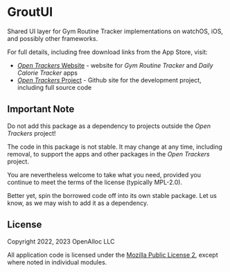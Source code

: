 # GroutUI

Shared UI layer for Gym Routine Tracker implementations on watchOS, iOS, and possibly other frameworks.

For full details, including free download links from the App Store, visit:

* [_Open Trackers_ Website](https://open-trackers.github.io) - website for _Gym Routine Tracker_ and _Daily Calorie Tracker_ apps
* [_Open Trackers_ Project](https://github.com/open-trackers) - Github site for the development project, including full source code

## Important Note

Do not add this package as a dependency to projects outside the _Open Trackers_ project!

The code in this package is not stable. It may change at any time, including removal, to support the apps and other packages in the _Open Trackers_ project.

You are nevertheless welcome to take what you need, provided you continue to meet the terms of the license (typically MPL-2.0). 

Better yet, spin the borrowed code off into its own stable package. Let us know, as we may wish to add it as a dependency.

## License

Copyright 2022, 2023 OpenAlloc LLC

All application code is licensed under the [Mozilla Public License 2](https://www.mozilla.org/en-US/MPL/2.0/), except where noted in individual modules.
